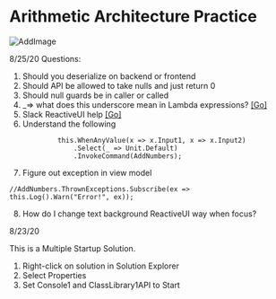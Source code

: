 # Arithmetic Architecture Practice  

![AddImage](https://i.imgur.com/AITotbs.png)

8/25/20
Questions:  
1. Should you deserialize on backend or frontend  
2. Should API be allowed to take nulls and just return 0  
3. Should null guards be in caller or called  
4. _=> what does this underscore mean in Lambda expressions? [[Go]](https://stackoverflow.com/q/2778362/139698)  
5. Slack ReactiveUI help [[Go]](https://reactivex.slack.com/archives/C02AJB872/p1598302497043800)  
6. Understand the following
```
            this.WhenAnyValue(x => x.Input1, x => x.Input2)
                .Select(_ => Unit.Default)
                .InvokeCommand(AddNumbers);
```

7.   Figure out exception in view model
```
//AddNumbers.ThrownExceptions.Subscribe(ex => this.Log().Warn("Error!", ex));
```
8.  How do I change text background ReactiveUI way when focus?  




8/23/20  

This is a Multiple Startup Solution.  
1. Right-click on solution in Solution Explorer
2. Select Properties
3. Set Console1 and ClassLibrary1API to Start 


